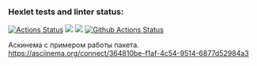 ### Hexlet tests and linter status:

[![Actions Status](https://github.com/pbrackets/php-project-48/workflows/hexlet-check/badge.svg)](https://github.com/pbrackets/php-project-48/actions)
<a href="https://codeclimate.com/github/pbrackets/php-project-48/maintainability"><img src="https://api.codeclimate.com/v1/badges/6505ed37bef55c08fae1/maintainability" /></a>
<a href="https://codeclimate.com/github/pbrackets/php-project-48/test_coverage"><img src="https://api.codeclimate.com/v1/badges/6505ed37bef55c08fae1/test_coverage" /></a>
[![Github Actions Status](https://github.com/hexlet-boilerplates/php-package/workflows/PHP%20CI/badge.svg)](https://github.com/pbrackets/php-project-48/actions)

Аскинема с примером работы пакета.
https://asciinema.org/connect/364810be-f1af-4c54-9514-6877d52984a3



